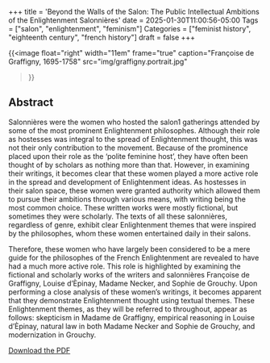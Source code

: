 +++
title = 'Beyond the Walls of the Salon: The Public Intellectual Ambitions of the Enlightenment Salonnières'
date = 2025-01-30T11:00:56-05:00
Tags = ["salon", "enlightenment", "feminism"]
Categories = ["feminist history", "eighteenth century", "french history"]
draft = false
+++

{{<image
    float="right"
    width="11em"
    frame="true"
    caption="Françoise de Graffigny, 1695-1758"
    src="img/graffigny.portrait.jpg"
>}}

## Abstract
Salonnières were the women who hosted the salon1 gatherings attended by some of the most prominent Enlightenment philosophes. Although their role as hostesses was integral to the spread of Enlightenment thought, this was not their only contribution to the movement. Because of the prominence placed upon their role as the ‘polite feminine host’, they have often been thought of by scholars as nothing more than that. However, in examining their writings, it becomes clear that these women played a more active role in the spread and development of Enlightenment ideas. As hostesses in their salon space, these women were granted authority which allowed them to pursue their ambitions through various means, with writing being the most common choice. These written works were mostly fictional, but sometimes they were scholarly. The texts of all these salonnières, regardless of genre, exhibit clear Enlightenment themes that were inspired by the philosophes, whom these women entertained daily in their salons.

Therefore, these women who have largely been considered to be a mere guide for the philosophes of the French Enlightenment are revealed to have had a much more active role. This role is highlighted by examining the fictional and scholarly works of the writers and salonnières Françoise de Graffigny, Louise d’Èpinay, Madame Necker, and Sophie de Grouchy. Upon performing a close analysis of these women’s writings, it becomes apparent that they demonstrate Enlightenment thought using textual themes. These Enlightenment themes, as they will be referred to throughout, appear as follows: skepticism in Madame de Graffigny, empirical reasoning in Louise d’Èpinay, natural law in both Madame Necker and Sophie de Grouchy, and modernization in Grouchy.

[Download the PDF](https://drive.google.com/uc?export=download&id=1oAWEq0L-flRahkkmS3N8nv3BF3Px3jBH)


